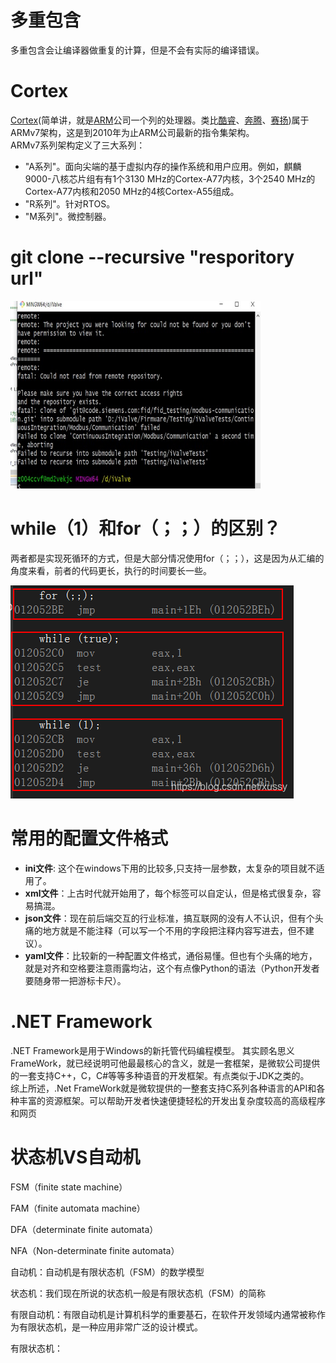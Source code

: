 # 多重包含
多重包含会让编译器做重复的计算，但是不会有实际的编译错误。     
# Cortex
[Cortex](https://baike.baidu.com/item/cortex/4476976)(简单讲，就是[ARM](https://www.arm.com/)公司一个列的处理器。类比[酷睿](https://baike.baidu.com/item/%E9%85%B7%E7%9D%BF)、[奔腾](https://baike.baidu.com/item/%E5%A5%94%E8%85%BE%E5%A4%84%E7%90%86%E5%99%A8/673315?fromtitle=%E5%A5%94%E8%85%BE&fromid=15416142)、[赛扬](https://baike.baidu.com/item/%E8%B5%9B%E6%89%AC/861179))属于ARMv7架构，这是到2010年为止ARM公司最新的指令集架构。   
ARMv7系列架构定义了三大系列：
* "A系列"。面向尖端的基于虚拟内存的操作系统和用户应用。例如，麒麟9000-八核芯片组有有1个3130 MHz的Cortex-A77内核，3个2540 MHz的Cortex-A77内核和2050 MHz的4核Cortex-A55组成。
* "R系列"。针对RTOS。
* "M系列"。微控制器。
# git clone --recursive "resporitory url"
<img src="img/git_clone_failed.jpg" width = 400 height = 300>  

# while（1）和for（；；）的区别？
两者都是实现死循环的方式，但是大部分情况使用for（；；），这是因为从汇编的角度来看，前者的代码更长，执行的时间要长一些。  

![for和while的汇编代码](img/for_while.jpg)
# 常用的配置文件格式

* **ini文件**: 这个在windows下用的比较多,只支持一层参数，太复杂的项目就不适用了。
* **xml文件**：上古时代就开始用了，每个标签可以自定认，但是格式很复杂，容易搞混。
* **json文件**：现在前后端交互的行业标准，搞互联网的没有人不认识，但有个头痛的地方就是不能注释（可以写一个不用的字段把注释内容写进去，但不建议）。
* **yaml文件**：比较新的一种配置文件格式，通俗易懂。但也有个头痛的地方，就是对齐和空格要注意雨露均沾，这个有点像Python的语法（Python开发者要随身带一把游标卡尺）。
# .NET Framework
.NET Framework是用于Windows的新托管代码编程模型。
其实顾名思义FrameWork，就已经说明可他最最核心的含义，就是一套框架，是微软公司提供的一套支持C++，C，C#等等多种语音的开发框架。有点类似于JDK之类的。   
综上所述，.Net FrameWork就是微软提供的一整套支持C系列各种语言的API和各种丰富的资源框架。可以帮助开发者快速便捷轻松的开发出复杂度较高的高级程序和网页

# 状态机VS自动机

FSM（finite state machine）

FAM（finite automata machine）

DFA（determinate finite automata）

NFA（Non-determinate finite automata）

自动机：自动机是有限状态机（FSM）的数学模型

状态机：我们现在所说的状态机一般是有限状态机（FSM）的简称

有限自动机：有限自动机是计算机科学的重要基石，在软件开发领域内通常被称作为有限状态机，是一种应用非常广泛的设计模式。

有限状态机：
